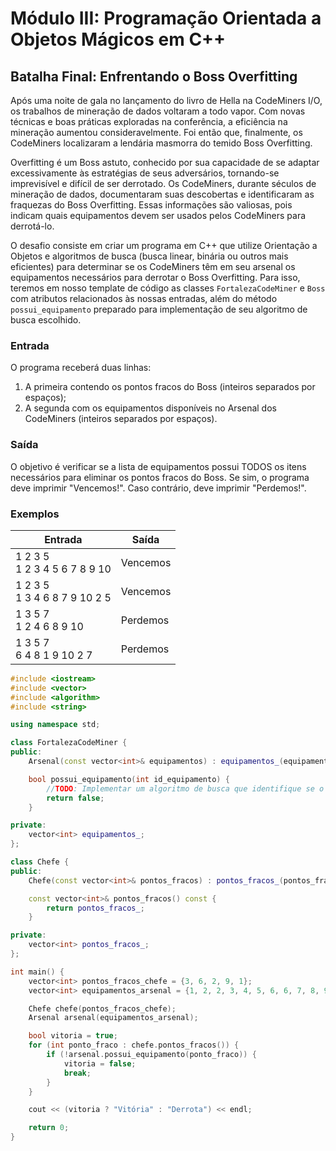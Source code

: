 # Módulo III: Programação Orientada a Objetos Mágicos em C++							

## Batalha Final: Enfrentando o Boss Overfitting

Após uma noite de gala no lançamento do livro de Hella na CodeMiners I/O, os trabalhos de mineração de dados voltaram a todo vapor. Com novas técnicas e boas práticas exploradas na conferência, a eficiência na mineração aumentou consideravelmente. Foi então que, finalmente, os CodeMiners localizaram a lendária masmorra do temido Boss Overfitting.

Overfitting é um Boss astuto, conhecido por sua capacidade de se adaptar excessivamente às estratégias de seus adversários, tornando-se imprevisível e difícil de ser derrotado. Os CodeMiners, durante séculos de mineração de dados, documentaram suas descobertas e identificaram as fraquezas do Boss Overfitting. Essas informações são valiosas, pois indicam quais equipamentos devem ser usados pelos CodeMiners para derrotá-lo.

O desafio consiste em criar um programa em C++ que utilize Orientação a Objetos e algoritmos de busca (busca linear, binária ou outros mais eficientes) para determinar se os CodeMiners têm em seu arsenal os equipamentos necessários para derrotar o Boss Overfitting. Para isso, teremos em nosso template de código as classes `FortalezaCodeMiner` e `Boss` com atributos relacionados às nossas entradas, além do método `possui_equipamento` preparado para implementação de seu algoritmo de busca escolhido.

### Entrada
O programa receberá duas linhas: 
1. A primeira contendo os pontos fracos do Boss (inteiros separados por espaços); 
2. A segunda com os equipamentos disponíveis no Arsenal dos CodeMiners (inteiros separados por espaços).

### Saída
O objetivo é verificar se a lista de equipamentos possui TODOS os itens necessários para eliminar os pontos fracos do Boss. Se sim, o programa deve imprimir "Vencemos!". Caso contrário, deve imprimir "Perdemos!".

### Exemplos

| **Entrada** | **Saída** |
|---|---|
| 1 2 3 5<br>1 2 3 4 5 6 7 8 9 10 | Vencemos |
| 1 2 3 5<br>1 3 4 6 8 7 9 10 2 5	 | Vencemos |
| 1 3 5 7<br>1 2 4 6 8 9 10  | Perdemos |
| 1 3 5 7<br>6 4 8 1 9 10 2 7 | Perdemos |

```cpp
#include <iostream>
#include <vector>
#include <algorithm>
#include <string>

using namespace std;

class FortalezaCodeMiner {
public:
    Arsenal(const vector<int>& equipamentos) : equipamentos_(equipamentos) {}

    bool possui_equipamento(int id_equipamento) {
        //TODO: Implementar um algoritmo de busca que identifique se o equipamento existe ou não no Arsenal.
        return false;
    }

private:
    vector<int> equipamentos_;
};

class Chefe {
public:
    Chefe(const vector<int>& pontos_fracos) : pontos_fracos_(pontos_fracos) {}

    const vector<int>& pontos_fracos() const {
        return pontos_fracos_;
    }

private:
    vector<int> pontos_fracos_;
};

int main() {
    vector<int> pontos_fracos_chefe = {3, 6, 2, 9, 1};
    vector<int> equipamentos_arsenal = {1, 2, 2, 3, 4, 5, 6, 6, 7, 8, 9, 10};

    Chefe chefe(pontos_fracos_chefe);
    Arsenal arsenal(equipamentos_arsenal);

    bool vitoria = true;
    for (int ponto_fraco : chefe.pontos_fracos()) {
        if (!arsenal.possui_equipamento(ponto_fraco)) {
            vitoria = false;
            break;
        }
    }

    cout << (vitoria ? "Vitória" : "Derrota") << endl;

    return 0;
}
```
